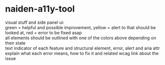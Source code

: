 # naiden-a11y-tool
visual stuff and side panel ui: <br>
green = helpful and possible improvement, yellow = alert to that should be looked at, red = error to be fixed asap <br>
all elements should be outlined with one of the colors above depending on their state <br>
text indicator of each feature and structural element, error, alert and aria attr <br>
explain what each error means, how to fix it and related wcag link about the issue <br>